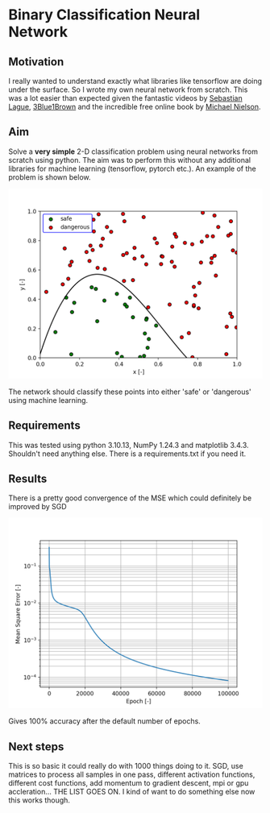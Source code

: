 # Binary Classification Neural Network

## Motivation

I really wanted to understand exactly what libraries like tensorflow are doing under the surface. So I wrote my own neural network from scratch. This was a lot easier than expected given the fantastic videos by [Sebastian Lague](https://www.youtube.com/watch?v=hfMk-kjRv4c&t=2249s), [3Blue1Brown](https://www.youtube.com/watch?v=aircAruvnKk&list=PLZHQObOWTQDNU6R1_67000Dx_ZCJB-3pi) and the incredible free online book by [Michael Nielson](http://neuralnetworksanddeeplearning.com).


## Aim

Solve a **very simple** 2-D classification problem using neural networks from scratch using python. The aim was to perform this without any additional libraries for machine learning (tensorflow, pytorch etc.). An example of the problem is shown below.

<img src="figs/problem.png" alt="Alt text" width="600"/>

The network should classify these points into either 'safe' or 'dangerous' using machine learning.

## Requirements

This was tested using python 3.10.13, NumPy 1.24.3 and matplotlib 3.4.3. Shouldn't need anything else. There is a requirements.txt if you need it.

## Results

There is a pretty good convergence of the MSE which could definitely be improved by SGD

<img src="figs/mse.png" alt="Alt text" width="600"/>

Gives 100% accuracy after the default number of epochs.

## Next steps

This is so basic it could really do with 1000 things doing to it. SGD, use matrices to process all samples in one pass, different activation functions, different cost functions, add momentum to gradient descent, mpi or gpu accleration... THE LIST GOES ON. I kind of want to do something else now this works though.

